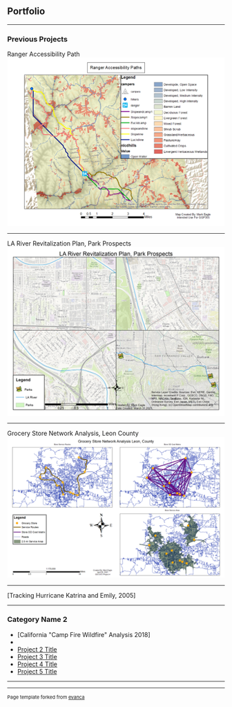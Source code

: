 ## Portfolio

---

### Previous Projects 

Ranger Accessibility Path
<img src="images/Ranger%20Accessibility%20Paths.png"/>

---
LA River Revitalization Plan, Park Prospects 
<img src="images/Eagle Project 2.jpg"/>

---
Grocery Store Network Analysis, Leon County 
<img src="images/Eagle Project 4.png"/>

---
[Tracking Hurricane Katrina and Emily, 2005] 
<pdf src="pdf/Assignment 7 Eagle.pdf"/>

---
### Category Name 2

- [California "Camp Fire Wildfire" Analysis 2018] 
- <pdf src="https://github.com/chereagle1/chereagle1.github.io/blob/5100a9cf8be8d7d0e484dfd5537597b71070eef5/pdf/Final%20Project%20Mark%20Eagle.pdf"/>
- [Project 2 Title](http://example.com/)
- [Project 3 Title](http://example.com/)
- [Project 4 Title](http://example.com/)
- [Project 5 Title](http://example.com/)

---




---
<p style="font-size:11px">Page template forked from <a href="https://github.com/evanca/quick-portfolio">evanca</a></p>
<!-- Remove above link if you don't want to attibute -->
